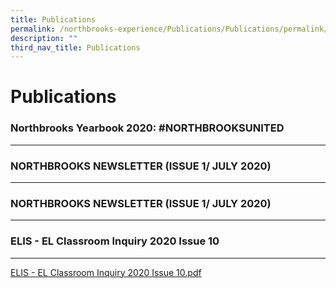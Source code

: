 ```yaml
---
title: Publications
permalink: /northbrooks-experience/Publications/Publications/permalink/
description: ""
third_nav_title: Publications
---
```

Publications
============

### Northbrooks Yearbook 2020: #NORTHBROOKSUNITED
---------------------------------------------


### NORTHBROOKS NEWSLETTER (ISSUE 1/ JULY 2020)
-------------------------------------------

### NORTHBROOKS NEWSLETTER (ISSUE 1/ JULY 2020)
-------------------------------------------


### ELIS - EL Classroom Inquiry 2020 Issue 10
-----------------------------------------
[ELIS - EL Classroom Inquiry 2020 Issue 10.pdf](/files/ELIS-%20EL%20CLASSROOM%20INQUIRY%202020%20ISSUE%2010.pdf)
